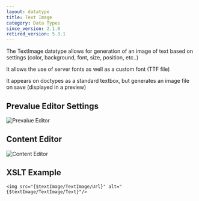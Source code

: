 ```yaml
---
layout: datatype
title: Text Image
category: Data Types
since_version: 2.1.0
retired_version: 5.3.1
---
```


The TextImage datatype allows for generation of an image of text based on settings (color, background, font, size, position, etc..)

It allows the use of server fonts as well as a custom font (TTF file)

It appears on doctypes as a standard textbox, but generates an image file on save (displayed in a preview)

## Prevalue Editor Settings

![Prevalue Editor](PreValueEditor.jpg)

## Content Editor

![Content Editor](DataEditor.jpg)

## XSLT Example

	<img src="{$textImage/TextImage/Url}" alt="{$textImage/TextImage/Text}"/>
